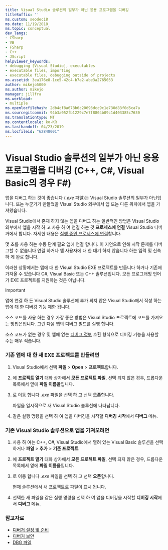 ```yaml
---
title: Visual Studio 솔루션의 일부가 아닌 응용 프로그램을 디버깅
titleSuffix: ''
ms.custom: seodec18
ms.date: 11/19/2018
ms.topic: conceptual
dev_langs:
- CSharp
- VB
- FSharp
- C++
- JScript
helpviewer_keywords:
- debugging [Visual Studio], executables
- executable files, importing
- executable files, debugging outside of projects
ms.assetid: 3ea176e8-1ce5-42c4-b7a2-abe3a2765033
author: mikejo5000
ms.author: mikejo
manager: jillfra
ms.workload:
- multiple
ms.openlocfilehash: 2db4cf8a678b6c20693dcc9c1e730d83f0d5ca7a
ms.sourcegitcommit: 94b3a052fb1229c7e7f8804b09c1d403385c7630
ms.translationtype: MT
ms.contentlocale: ko-KR
ms.lasthandoff: 04/23/2019
ms.locfileid: "62848001"
---
```

# <a name="debug-an-app-that-isnt-part-of-a-visual-studio-solution-c-c-visual-basic-f"></a>Visual Studio 솔루션의 일부가 아닌 응용 프로그램을 디버깅 (C++, C#, Visual Basic의 경우 F#)

앱을 디버그 하는 것이 좋습니다 (*.exe* 파일)는 Visual Studio 솔루션의 일부가 아닌입니다. 또는 누군가가 만들었을 Visual Studio 외부에서 앱 또는 다른 위치에서 앱을 가져왔습니다.

Visual Studio에서 존재 하지 않는 앱을 디버그 하는 일반적인 방법은 Visual Studio 외부에서 앱을 시작 하 고 사용 하 여 연결 하는 것 **프로세스에 연결** Visual Studio 디버거에서 합니다. 자세한 내용은 [실행 중인 프로세스에 연결](../debugger/attach-to-running-processes-with-the-visual-studio-debugger.md)합니다.

몇 초를 사용 하는 수동 단계 필요 앱에 연결 합니다. 이 지연으로 인해 시작 문제를 디버그할 수 없습니다 연결 하거나 앱 사용자에 대 한 대기 하지 않습니다 하는 입력 및 신속 하 게 완료 합니다.

이러한 상황에서는 앱에 대 한 Visual Studio EXE 프로젝트를 만듭니다 하거나 기존에 가져올 수 있습니다 C#, Visual Basic 또는 C++ 솔루션입니다. 모든 프로그래밍 언어가 EXE 프로젝트를 지원하는 것은 아닙니다.

>[!IMPORTANT]
>앱에 연결 하 든 Visual Studio 솔루션에 추가 되지 않은 Visual Studio에서 작성 하는 앱에 대 한 디버깅 기능 제한 됩니다.
>
>소스 코드를 사용 하는 경우 가장 좋은 방법은 Visual Studio 프로젝트에 코드를 가져오는 방법은입니다. 그런 다음 앱의 디버그 빌드를 실행 합니다.
>
>소스 코드가 없는 경우 및 앱에 없는 [디버그 정보](../debugger/how-to-set-debug-and-release-configurations.md) 호환 형식으로 디버깅 기능을 사용할 수는 매우 적습니다.

### <a name="to-create-a-new-exe-project-for-an-existing-app"></a>기존 앱에 대 한 새 EXE 프로젝트를 만들려면

1. Visual Studio에서 선택 **파일** > **Open** > **프로젝트**합니다.

1. 에 **프로젝트 열기** 대화 상자에서 **모든 프로젝트 파일**, 선택 되지 않은 경우, 드롭다운 목록에서 옆에 **파일 이름을**입니다.

1. 로 이동 합니다 *.exe* 파일을 선택 하 고 선택 **오픈**합니다.

   파일을 일시적으로 새 Visual Studio 솔루션에 나타납니다.

1. 같은 실행 명령을 선택 하 여 앱을 디버깅을 시작할 **디버깅 시작**에서 **디버그** 메뉴.

### <a name="to-import-an-app-into-an-existing-visual-studio-solution"></a>기존 Visual Studio 솔루션으로 앱을 가져오려면

1. 사용 하 여는 C++, C#, Visual Studio에서 열려 있는 Visual Basic 솔루션을 선택 하거나 **파일** > **추가** > **기존 프로젝트**.

1. 에 **프로젝트 열기** 대화 상자에서 **모든 프로젝트 파일**, 선택 되지 않은 경우, 드롭다운 목록에서 옆에 **파일 이름을**입니다.

1. 로 이동 합니다 *.exe* 파일을 선택 하 고 선택 **오픈**합니다.

   현재 솔루션에서 새 프로젝트로 파일이 표시 됩니다.

1. 선택한 새 파일을 같은 실행 명령을 선택 하 여 앱을 디버깅을 시작할 **디버깅 시작**에서 **디버그** 메뉴.

### <a name="see-also"></a>참고자료
- [디버거 설정 및 준비](../debugger/debugger-settings-and-preparation.md)
- [디버거 보안](../debugger/debugger-security.md)
- [DBG 파일](/previous-versions/visualstudio/visual-studio-2010/da528y14(v=vs.100))